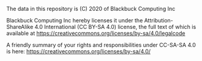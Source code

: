 The data in this repository is (C) 2020 of Blackbuck Computing Inc

Blackbuck Computing Inc hereby licenses it under the Attribution-ShareAlike 4.0 International (CC BY-SA 4.0) license, the full text of which is available at https://creativecommons.org/licenses/by-sa/4.0/legalcode

A friendly summary of your rights and responsibilities under CC-SA-SA 4.0 is here: https://creativecommons.org/licenses/by-sa/4.0/
